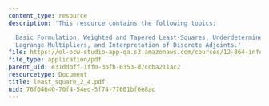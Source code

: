 ```yaml
---
content_type: resource
description: 'This resource contains the following topics:

  Basic Formulation, Weighted and Tapered Least-Squares, Underdetermined Systems and
  Lagrange Multipliers, and Interpretation of Discrete Adjoints.'
file: https://ol-ocw-studio-app-qa.s3.amazonaws.com/courses/12-864-inference-from-data-and-models-spring-2005/76f0464070f454ed5f7477601bf6e8ac_least_square_2_4.pdf
file_type: application/pdf
parent_uid: e31ddbff-1ff0-3bfb-0353-d7cdba211ac2
resourcetype: Document
title: least_square_2_4.pdf
uid: 76f04640-70f4-54ed-5f74-77601bf6e8ac
---
```


